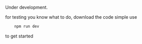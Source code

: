 Under development.

for testing you know what to do, download the code simple use
```cmd
    npm run dev
``` 
to get started